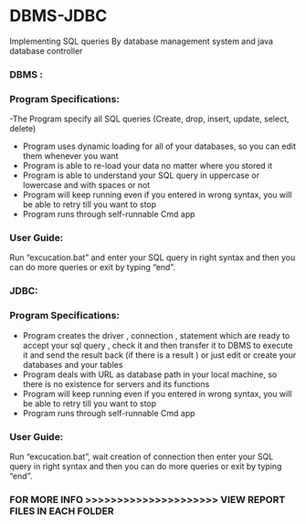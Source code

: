 # DBMS-JDBC
Implementing SQL queries By database management system and  java database controller
### DBMS :
### Program Specifications:
-The Program specify all SQL queries (Create, drop, insert, update, select, delete)
- Program uses dynamic loading for all of your databases, so you can edit them whenever you want
- Program is able to re-load your data no matter where you stored it
- Program is able to understand your SQL query in uppercase or lowercase and with spaces or not
- Program will keep running even if you entered in wrong syntax, you will be able to retry till you want to stop
- Program runs through self-runnable Cmd app
### User Guide:
Run “excucation.bat” and enter your SQL query in right syntax and then you can do more queries or exit by typing “end”.

### JDBC:
### Program Specifications:
- Program creates the driver , connection , statement which are ready to accept your sql query , check it and then transfer it to DBMS to execute it and send the result back (if there is a result ) or just edit or create your databases and your tables
- Program deals with URL as database path in your local machine, so there is no existence for servers and its functions
- Program will keep running even if you entered in wrong syntax, you will be able to retry till you want to stop
- Program runs through self-runnable Cmd app

### User Guide:	
Run “excucation.bat”, wait creation of connection then enter your SQL query in right syntax and then you can do more queries or exit by typing “end”.

### FOR MORE INFO >>>>>>>>>>>>>>>>>>>>> VIEW REPORT FILES IN EACH FOLDER
